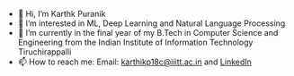 - 👋 Hi, I’m Karthk Puranik
- 👀 I’m interested in ML, Deep Learning and Natural Language Processing
- 🌱 I’m currently in the final year of my B.Tech in Computer Science and Engineering from the Indian Institute of Information Technology Tiruchirappalli
- 📫 How to reach me: Email: <karthikp18c@iiitt.ac.in> and [LinkedIn](https://www.linkedin.com/in/karthikpuranik/)

<!---
karthikpuranik11/karthikpuranik11 is a ✨ special ✨ repository because its `README.md` (this file) appears on your GitHub profile.
You can click the Preview link to take a look at your changes.
--->
